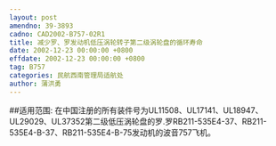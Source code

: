 ```yaml
---
layout: post
amendno: 39-3893
cadno: CAD2002-B757-02R1
title: 减少罗、罗发动机低压涡轮转子第二级涡轮盘的循环寿命
date: 2002-12-23 00:00:00 +0800
effdate: 2002-12-23 00:00:00 +0800
tag: B757
categories: 民航西南管理局适航处
author: 蒲洪勇
---
```


##适用范围:
在中国注册的所有装件号为UL11508、UL17141、UL18947、UL29029、UL37352第二级低压涡轮盘的罗.罗RB211-535E4-37、RB211-535E4-B-37、RB211-535E4-B-75发动机的波音757飞机。

